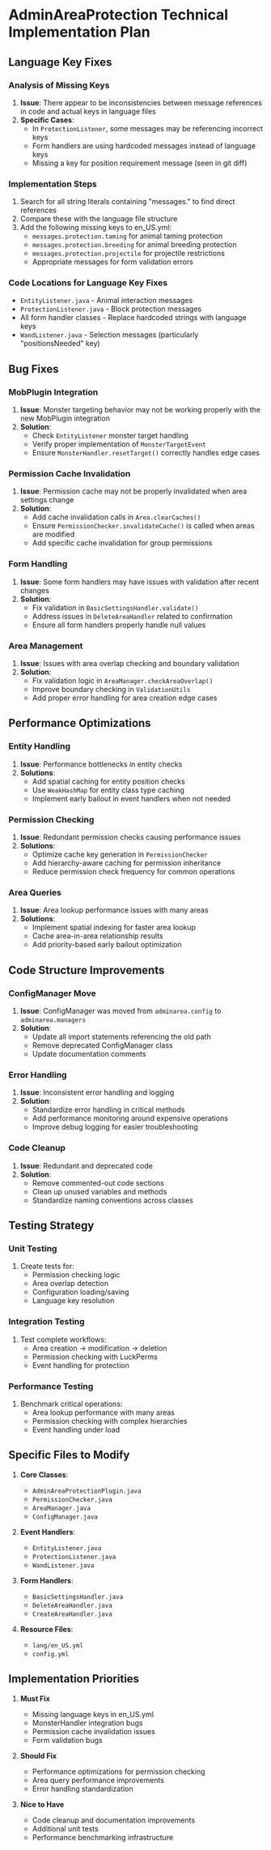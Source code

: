 # AdminAreaProtection Technical Implementation Plan

## Language Key Fixes

### Analysis of Missing Keys
1. **Issue**: There appear to be inconsistencies between message references in code and actual keys in language files
2. **Specific Cases**:
   - In `ProtectionListener`, some messages may be referencing incorrect keys
   - Form handlers are using hardcoded messages instead of language keys
   - Missing a key for position requirement message (seen in git diff)

### Implementation Steps
1. Search for all string literals containing "messages." to find direct references
2. Compare these with the language file structure
3. Add the following missing keys to en_US.yml:
   - `messages.protection.taming` for animal taming protection
   - `messages.protection.breeding` for animal breeding protection 
   - `messages.protection.projectile` for projectile restrictions
   - Appropriate messages for form validation errors

### Code Locations for Language Key Fixes
- `EntityListener.java` - Animal interaction messages
- `ProtectionListener.java` - Block protection messages
- All form handler classes - Replace hardcoded strings with language keys
- `WandListener.java` - Selection messages (particularly "positionsNeeded" key)

## Bug Fixes

### MobPlugin Integration
1. **Issue**: Monster targeting behavior may not be working properly with the new MobPlugin integration
2. **Solution**:
   - Check `EntityListener` monster target handling
   - Verify proper implementation of `MonsterTargetEvent`
   - Ensure `MonsterHandler.resetTarget()` correctly handles edge cases
   
### Permission Cache Invalidation
1. **Issue**: Permission cache may not be properly invalidated when area settings change
2. **Solution**:
   - Add cache invalidation calls in `Area.clearCaches()`
   - Ensure `PermissionChecker.invalidateCache()` is called when areas are modified
   - Add specific cache invalidation for group permissions

### Form Handling
1. **Issue**: Some form handlers may have issues with validation after recent changes
2. **Solution**:
   - Fix validation in `BasicSettingsHandler.validate()`
   - Address issues in `DeleteAreaHandler` related to confirmation
   - Ensure all form handlers properly handle null values

### Area Management
1. **Issue**: Issues with area overlap checking and boundary validation
2. **Solution**:
   - Fix validation logic in `AreaManager.checkAreaOverlap()`
   - Improve boundary checking in `ValidationUtils`
   - Add proper error handling for area creation edge cases

## Performance Optimizations

### Entity Handling
1. **Issue**: Performance bottlenecks in entity checks
2. **Solutions**:
   - Add spatial caching for entity position checks
   - Use `WeakHashMap` for entity class type caching
   - Implement early bailout in event handlers when not needed

### Permission Checking
1. **Issue**: Redundant permission checks causing performance issues
2. **Solutions**:
   - Optimize cache key generation in `PermissionChecker`
   - Add hierarchy-aware caching for permission inheritance
   - Reduce permission check frequency for common operations

### Area Queries
1. **Issue**: Area lookup performance issues with many areas
2. **Solutions**:
   - Implement spatial indexing for faster area lookup
   - Cache area-in-area relationship results
   - Add priority-based early bailout optimization

## Code Structure Improvements

### ConfigManager Move
1. **Issue**: ConfigManager was moved from `adminarea.config` to `adminarea.managers`
2. **Solution**:
   - Update all import statements referencing the old path
   - Remove deprecated ConfigManager class
   - Update documentation comments

### Error Handling
1. **Issue**: Inconsistent error handling and logging
2. **Solution**:
   - Standardize error handling in critical methods
   - Add performance monitoring around expensive operations
   - Improve debug logging for easier troubleshooting

### Code Cleanup
1. **Issue**: Redundant and deprecated code
2. **Solution**:
   - Remove commented-out code sections
   - Clean up unused variables and methods
   - Standardize naming conventions across classes

## Testing Strategy

### Unit Testing
1. Create tests for:
   - Permission checking logic
   - Area overlap detection
   - Configuration loading/saving
   - Language key resolution

### Integration Testing
1. Test complete workflows:
   - Area creation → modification → deletion
   - Permission checking with LuckPerms
   - Event handling for protection

### Performance Testing
1. Benchmark critical operations:
   - Area lookup performance with many areas
   - Permission checking with complex hierarchies
   - Event handling under load

## Specific Files to Modify

1. **Core Classes**:
   - `AdminAreaProtectionPlugin.java`
   - `PermissionChecker.java`
   - `AreaManager.java`
   - `ConfigManager.java`

2. **Event Handlers**:
   - `EntityListener.java`
   - `ProtectionListener.java`
   - `WandListener.java`

3. **Form Handlers**:
   - `BasicSettingsHandler.java`
   - `DeleteAreaHandler.java`
   - `CreateAreaHandler.java`

4. **Resource Files**:
   - `lang/en_US.yml`
   - `config.yml`

## Implementation Priorities

1. **Must Fix**
   - Missing language keys in en_US.yml
   - MonsterHandler integration bugs
   - Permission cache invalidation issues
   - Form validation bugs

2. **Should Fix**
   - Performance optimizations for permission checking
   - Area query performance improvements
   - Error handling standardization

3. **Nice to Have**
   - Code cleanup and documentation improvements
   - Additional unit tests
   - Performance benchmarking infrastructure